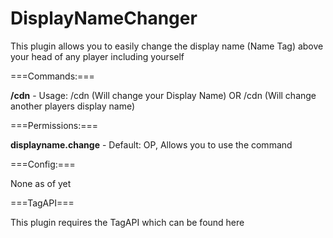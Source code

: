 DisplayNameChanger
==================
This plugin allows you to easily change the display name (Name Tag) above your head of any player including yourself 

===Commands:===

**/cdn** - Usage: /cdn <name> (Will change your Display Name) OR /cdn <player> <name> (Will change another players display name) 

===Permissions:===

**displayname.change** - Default: OP, Allows you to use the command

===Config:===

None as of yet

===TagAPI===

This plugin requires the TagAPI which can be found here

